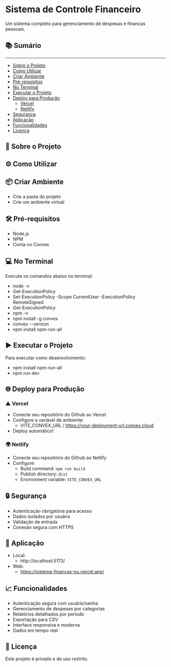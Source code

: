# Sistema de Controle Financeiro

Um sistema completo para gerenciamento de despesas e finanças pessoais.

## 📚 Sumário
-----------------------------------------------------------------------------------

- [Sobre o Projeto](#sobre-o-projeto)
- [Como Utilizar](#como-utilizar)
- [Criar Ambiente](#criar-ambiente)
- [Pré-requisitos](#pré-requisitos)
- [No Terminal](#no-terminal)
- [Executar o Projeto](#executar-o-projeto)
- [Deploy para Produção](#deploy-para-produção)
  - [Vercel](#vercel)
  - [Netlify](#netlify)
- [Segurança](#segurança)
- [Aplicação](#aplicação)
- [Funcionalidades](#funcionalidades)
- [Licença](#licença)

## 🚀 Sobre o Projeto

## ⚙️ Como Utilizar

## 📦 Criar Ambiente

- Crie a pasta do projeto
- Crie um ambiente virtual

## 🛠️ Pré-requisitos

- Node.js 
- NPM 
- Conta no Convex 

## 💻 No Terminal
Execute os comandos abaixo no terminal:

- node -v
- Get-ExecutionPolicy
- Set-ExecutionPolicy -Scope CurrentUser -ExecutionPolicy RemoteSigned
- Get-ExecutionPolicy
- npm -v
- npm install -g convex
- convex --version
- npm install npm-run-all

## ▶️ Executar o Projeto
Para executar como desenvolvimento:

- npm install npm-run-all
- npm run dev

## 🌐 Deploy para Produção

### ▲ Vercel

- Conecte seu repositório do Github ao Vercel
- Configure a variável de ambiente: 
   - VITE_CONVEX_URL / https://your-deployment-url.convex.cloud
- Deploy automático!

### 🌍 Netlify

- Conecte seu repositório do Github ao Netlify
- Configure:
   - Build command: `npm run build`
   - Publish directory: `dist`
   - Environment variable: `VITE_CONVEX_URL`

## 🔒 Segurança

- Autenticação obrigatória para acesso
- Dados isolados por usuário
- Validação de entrada 
- Conexão segura com HTTPS

## 🧩 Aplicação

- Local:
   - http://localhost:5173/
- Web:
   - https://sistema-financas-nu.vercel.app/

## 📈 Funcionalidades

- Autenticação segura com usuário/senha
- Gerenciamento de despesas por categorias
- Relatórios detalhados por período
- Exportação para CSV
- Interface responsiva e moderna
- Dados em tempo real

## 📄 Licença

Este projeto é privado e de uso restrito.

